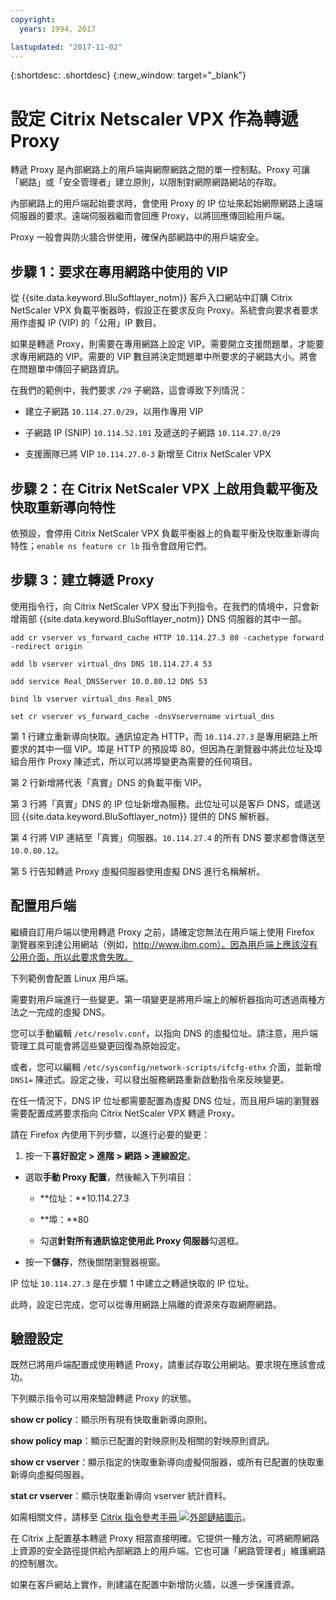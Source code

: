 ```yaml
---
copyright:
  years: 1994, 2017

lastupdated: "2017-11-02"
---
```


{:shortdesc: .shortdesc}
{:new_window: target="_blank"}

# 設定 Citrix Netscaler VPX 作為轉遞 Proxy

轉遞 Proxy 是內部網路上的用戶端與網際網路之間的單一控制點。Proxy 可讓「網路」或「安全管理者」建立原則，以限制對網際網路網站的存取。

內部網路上的用戶端起始要求時，會使用 Proxy 的 IP 位址來起始網際網路上遠端伺服器的要求。遠端伺服器繼而會回應 Proxy，以將回應傳回給用戶端。

Proxy 一般會與防火牆合併使用，確保內部網路中的用戶端安全。

## 步驟 1：要求在專用網路中使用的 VIP 

從 {{site.data.keyword.BluSoftlayer_notm}} 客戶入口網站中訂購 Citrix NetScaler VPX 負載平衡器時，假設正在要求反向 Proxy。系統會向要求者要求用作虛擬 IP (VIP) 的「公用」IP 數目。

如果是轉遞 Proxy，則需要在專用網路上設定 VIP。需要開立支援問題單，才能要求專用網路的 VIP。需要的 VIP 數目將決定問題單中所要求的子網路大小。將會在問題單中傳回子網路資訊。

在我們的範例中，我們要求 `/29` 子網路，這會導致下列情況：

* 建立子網路 `10.114.27.0/29`，以用作專用 VIP

* 子網路 IP (SNIP) `10.114.52.101` 及遞送的子網路 `10.114.27.0/29`

* 支援團隊已將 VIP `10.114.27.0-3` 新增至 Citrix NetScaler VPX

## 步驟 2：在 Citrix NetScaler VPX 上啟用負載平衡及快取重新導向特性

依預設，會停用 Citrix NetScaler VPX 負載平衡器上的負載平衡及快取重新導向特性；`enable ns feature cr lb` 指令會啟用它們。


## 步驟 3：建立轉遞 Proxy

使用指令行，向 Citrix NetScaler VPX 發出下列指令。在我們的情境中，只會新增兩部 {{site.data.keyword.BluSoftlayer_notm}} DNS 伺服器的其中一部。  

```
add cr vserver vs_forward_cache HTTP 10.114.27.3 80 -cachetype forward -redirect origin

add lb vserver virtual_dns DNS 10.114.27.4 53

add service Real_DNSServer 10.0.80.12 DNS 53

bind lb vserver virtual_dns Real_DNS

set cr vserver vs_forward_cache -dnsVservername virtual_dns
```

第 1 行建立重新導向快取。通訊協定為 HTTP，而 `10.114.27.3` 是專用網路上所要求的其中一個 VIP。埠是 HTTP 的預設埠 80，但因為在瀏覽器中將此位址及埠組合用作 Proxy 陳述式，所以可以將埠變更為需要的任何項目。

第 2 行新增將代表「真實」DNS 的負載平衡 VIP。

第 3 行將「真實」DNS 的 IP 位址新增為服務。此位址可以是客戶 DNS，或遞送回 {{site.data.keyword.BluSoftlayer_notm}} 提供的 DNS 解析器。

第 4 行將 VIP 連結至「真實」伺服器。`10.114.27.4` 的所有 DNS 要求都會傳送至 `10.0.80.12`。

第 5 行告知轉遞 Proxy 虛擬伺服器使用虛擬 DNS 進行名稱解析。

## 配置用戶端

繼續自訂用戶端以使用轉遞 Proxy 之前，請確定您無法在用戶端上使用 Firefox 瀏覽器來到達公用網站（例如，http://www.ibm.com）。因為用戶端上應該沒有公用介面，所以此要求會失敗。 

下列範例會配置 Linux 用戶端。

需要對用戶端進行一些變更。第一項變更是將用戶端上的解析器指向可透過兩種方法之一完成的虛擬 DNS。

您可以手動編輯 `/etc/resolv.conf`，以指向 DNS 的虛擬位址。請注意，用戶端管理工具可能會將這些變更回復為原始設定。  

或者，您可以編輯 `/etc/sysconfig/network-scripts/ifcfg-ethx` 介面，並新增 `DNS1=` 陳述式。設定之後，可以發出服務網路重新啟動指令來反映變更。

在任一情況下，DNS IP 位址都需要配置為虛擬 DNS 位址，而且用戶端的瀏覽器需要配置成將要求指向 Citrix NetScaler VPX 轉遞 Proxy。

請在 Firefox 內使用下列步驟，以進行必要的變更：

1. 按一下**喜好設定 > 進階 > 網路 > 連線設定**。

* 選取**手動 Proxy 配置**，然後輸入下列項目：

  * **位址：**10.114.27.3

  * **埠：**80

  * 勾選**針對所有通訊協定使用此 Proxy 伺服器**勾選框。

* 按一下**儲存**，然後關閉瀏覽器視窗。

IP 位址 `10.114.27.3` 是在步驟 1 中建立之轉遞快取的 IP 位址。

此時，設定已完成，您可以從專用網路上隔離的資源來存取網際網路。

## 驗證設定

既然已將用戶端配置成使用轉遞 Proxy，請重試存取公用網站。要求現在應該會成功。

下列顯示指令可以用來驗證轉遞 Proxy 的狀態。

**show cr policy**：顯示所有現有快取重新導向原則。

**show policy map**：顯示已配置的對映原則及相關的對映原則資訊。

**show cr vserver**：顯示指定的快取重新導向虛擬伺服器，或所有已配置的快取重新導向虛擬伺服器。

**stat cr vserver**：顯示快取重新導向 vserver 統計資料。

如需相關文件，請移至 [Citrix 指令參考手冊 ![外部鏈結圖示](../../icons/launch-glyph.svg "外部鏈結圖示")](https://support.citrix.com/servlet/KbServlet/download/20679-102-665857/NS-CommandReference-Guide.pdf)。

在 Citrix 上配置基本轉遞 Proxy 相當直接明確。它提供一種方法，可將網際網路上資源的安全路徑提供給內部網路上的用戶端。它也可讓「網路管理者」維護網路的控制層次。

如果在客戶網站上實作，則建議在配置中新增防火牆，以進一步保護資源。
